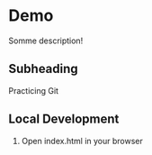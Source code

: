 # Demo

Somme description!

## Subheading 

Practicing Git

## Local Development

1. Open index.html in your browser